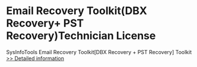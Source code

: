 # Email Recovery Toolkit(DBX Recovery+ PST Recovery)Technician License
SysInfoTools Email Recovery Toolkit[DBX Recovery + PST Recovery] Toolkit
[>> Detailed information](https://secure.shareit.com/shareit/product.html?productid=300725584&affiliateid=200057808)